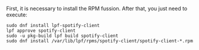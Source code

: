 First, it is necessary to install the RPM fussion. 
After that, you just need to execute:

```
sudo dnf install lpf-spotify-client
lpf approve spotify-client
sudo -u pkg-build lpf build spotify-client 
sudo dnf install /var/lib/lpf/rpms/spotify-client/spotify-client-*.rpm
```
